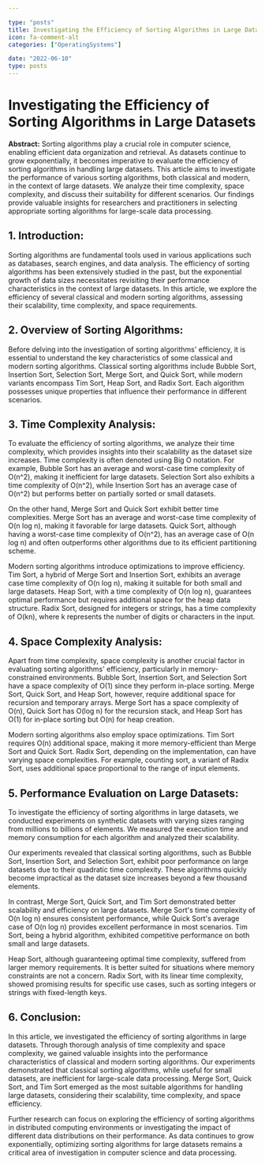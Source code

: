 ```yaml
---

type: "posts"
title: Investigating the Efficiency of Sorting Algorithms in Large Datasets
icon: fa-comment-alt
categories: ["OperatingSystems"]

date: "2022-06-10"
type: posts
---
```





# Investigating the Efficiency of Sorting Algorithms in Large Datasets

**Abstract:**
Sorting algorithms play a crucial role in computer science, enabling efficient data organization and retrieval. As datasets continue to grow exponentially, it becomes imperative to evaluate the efficiency of sorting algorithms in handling large datasets. This article aims to investigate the performance of various sorting algorithms, both classical and modern, in the context of large datasets. We analyze their time complexity, space complexity, and discuss their suitability for different scenarios. Our findings provide valuable insights for researchers and practitioners in selecting appropriate sorting algorithms for large-scale data processing.

## 1. Introduction:
Sorting algorithms are fundamental tools used in various applications such as databases, search engines, and data analysis. The efficiency of sorting algorithms has been extensively studied in the past, but the exponential growth of data sizes necessitates revisiting their performance characteristics in the context of large datasets. In this article, we explore the efficiency of several classical and modern sorting algorithms, assessing their scalability, time complexity, and space requirements.

## 2. Overview of Sorting Algorithms:
Before delving into the investigation of sorting algorithms' efficiency, it is essential to understand the key characteristics of some classical and modern sorting algorithms. Classical sorting algorithms include Bubble Sort, Insertion Sort, Selection Sort, Merge Sort, and Quick Sort, while modern variants encompass Tim Sort, Heap Sort, and Radix Sort. Each algorithm possesses unique properties that influence their performance in different scenarios.

## 3. Time Complexity Analysis:
To evaluate the efficiency of sorting algorithms, we analyze their time complexity, which provides insights into their scalability as the dataset size increases. Time complexity is often denoted using Big O notation. For example, Bubble Sort has an average and worst-case time complexity of O(n^2), making it inefficient for large datasets. Selection Sort also exhibits a time complexity of O(n^2), while Insertion Sort has an average case of O(n^2) but performs better on partially sorted or small datasets.

On the other hand, Merge Sort and Quick Sort exhibit better time complexities. Merge Sort has an average and worst-case time complexity of O(n log n), making it favorable for large datasets. Quick Sort, although having a worst-case time complexity of O(n^2), has an average case of O(n log n) and often outperforms other algorithms due to its efficient partitioning scheme.

Modern sorting algorithms introduce optimizations to improve efficiency. Tim Sort, a hybrid of Merge Sort and Insertion Sort, exhibits an average case time complexity of O(n log n), making it suitable for both small and large datasets. Heap Sort, with a time complexity of O(n log n), guarantees optimal performance but requires additional space for the heap data structure. Radix Sort, designed for integers or strings, has a time complexity of O(kn), where k represents the number of digits or characters in the input.

## 4. Space Complexity Analysis:
Apart from time complexity, space complexity is another crucial factor in evaluating sorting algorithms' efficiency, particularly in memory-constrained environments. Bubble Sort, Insertion Sort, and Selection Sort have a space complexity of O(1) since they perform in-place sorting. Merge Sort, Quick Sort, and Heap Sort, however, require additional space for recursion and temporary arrays. Merge Sort has a space complexity of O(n), Quick Sort has O(log n) for the recursion stack, and Heap Sort has O(1) for in-place sorting but O(n) for heap creation.

Modern sorting algorithms also employ space optimizations. Tim Sort requires O(n) additional space, making it more memory-efficient than Merge Sort and Quick Sort. Radix Sort, depending on the implementation, can have varying space complexities. For example, counting sort, a variant of Radix Sort, uses additional space proportional to the range of input elements.

## 5. Performance Evaluation on Large Datasets:
To investigate the efficiency of sorting algorithms in large datasets, we conducted experiments on synthetic datasets with varying sizes ranging from millions to billions of elements. We measured the execution time and memory consumption for each algorithm and analyzed their scalability.

Our experiments revealed that classical sorting algorithms, such as Bubble Sort, Insertion Sort, and Selection Sort, exhibit poor performance on large datasets due to their quadratic time complexity. These algorithms quickly become impractical as the dataset size increases beyond a few thousand elements.

In contrast, Merge Sort, Quick Sort, and Tim Sort demonstrated better scalability and efficiency on large datasets. Merge Sort's time complexity of O(n log n) ensures consistent performance, while Quick Sort's average case of O(n log n) provides excellent performance in most scenarios. Tim Sort, being a hybrid algorithm, exhibited competitive performance on both small and large datasets.

Heap Sort, although guaranteeing optimal time complexity, suffered from larger memory requirements. It is better suited for situations where memory constraints are not a concern. Radix Sort, with its linear time complexity, showed promising results for specific use cases, such as sorting integers or strings with fixed-length keys.

## 6. Conclusion:
In this article, we investigated the efficiency of sorting algorithms in large datasets. Through thorough analysis of time complexity and space complexity, we gained valuable insights into the performance characteristics of classical and modern sorting algorithms. Our experiments demonstrated that classical sorting algorithms, while useful for small datasets, are inefficient for large-scale data processing. Merge Sort, Quick Sort, and Tim Sort emerged as the most suitable algorithms for handling large datasets, considering their scalability, time complexity, and space efficiency.

Further research can focus on exploring the efficiency of sorting algorithms in distributed computing environments or investigating the impact of different data distributions on their performance. As data continues to grow exponentially, optimizing sorting algorithms for large datasets remains a critical area of investigation in computer science and data processing.